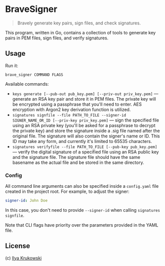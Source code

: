 # BraveSigner

> Bravely generate key pairs, sign files, and check signatures.

This program, written in Go, contains a collection of tools to generate key pairs in PEM files, sign files, and verify signatures.

## Usage

Run it:

```
brave_signer COMMAND FLAGS
```

Available commands:

* `keys generate [--pub-out pub_key.pem] [--priv-out priv_key.pem]` — generate an RSA key pair and store it in PEM files. The private key will be encrypted using a passphrase that you'll need to enter. AES encryption with Argon2 key derivation function is utilized.
* `signatures signfile --file PATH_TO_FILE --signer-id SIGNER_NAME_OR_ID [--priv-key priv_key.pem]` — sign the specified file using an RSA private key (you'll be asked for a passphrase to decrypt the private key) and store the signature inside a .sig file named after the original file. The signature will also contain the signer's name or ID. This ID may take any form, and currently it's limited to 65535 characters.
* `signatures verifyfile --file PATH_TO_FILE [--pub-key pub_key.pem]` — verify the digital signature of a specified file using an RSA public key and the signature file. The signature file should have the same basename as the actual file and be stored in the same directory.

### Config

All command line arguments can also be specified inside a `config.yaml` file created in the project root. For example, to adjust the signer:

```yaml
signer-id: John Doe
```

In this case, you don't need to provide `--signer-id` when calling `signatures signfile`.

Note that CLI flags have priority over the parameters provided in the YAML file.

## License

(c) [Ilya Krukowski](https://bodrovis.tech)
